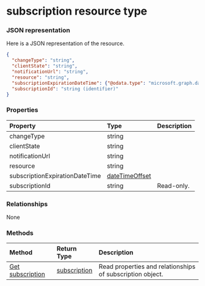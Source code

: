 # subscription resource type



### JSON representation

Here is a JSON representation of the resource.

<!-- {
  "blockType": "resource",
  "optionalProperties": [

  ],
  "@odata.type": "microsoft.graph.subscription"
}-->

```json
{
  "changeType": "string",
  "clientState": "string",
  "notificationUrl": "string",
  "resource": "string",
  "subscriptionExpirationDateTime": {"@odata.type": "microsoft.graph.dateTimeOffset"},
  "subscriptionId": "string (identifier)"
}

```
### Properties
| Property	   | Type	|Description|
|:---------------|:--------|:----------|
|changeType|string||
|clientState|string||
|notificationUrl|string||
|resource|string||
|subscriptionExpirationDateTime|[dateTimeOffset](datetimeoffset.md)||
|subscriptionId|string| Read-only.|

### Relationships
None


### Methods

| Method		   | Return Type	|Description|
|:---------------|:--------|:----------|
|[Get subscription](../api/subscription_get.md) | [subscription](subscription.md) |Read properties and relationships of subscription object.|

<!-- uuid: 8fcb5dbc-d5aa-4681-8e31-b001d5168d79
2015-10-25 14:57:30 UTC -->
<!-- {
  "type": "#page.annotation",
  "description": "subscription resource",
  "keywords": "",
  "section": "documentation",
  "tocPath": ""
}-->